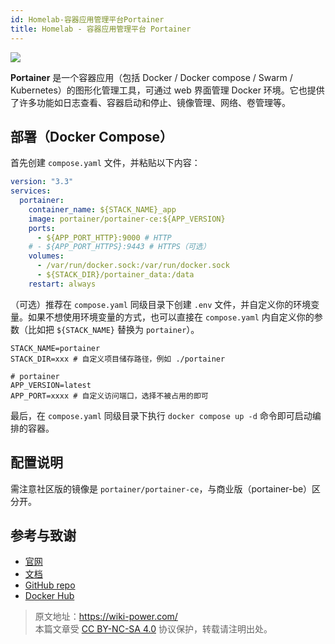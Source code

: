 ```yaml
---
id: Homelab-容器应用管理平台Portainer
title: Homelab - 容器应用管理平台 Portainer
---
```


![](https://wiki-media-1253965369.cos.ap-guangzhou.myqcloud.com/img/202304111545899.png)

**Portainer** 是一个容器应用（包括 Docker / Docker compose / Swarm / Kubernetes）的图形化管理工具，可通过 web 界面管理 Docker 环境。它也提供了许多功能如日志查看、容器启动和停止、镜像管理、网络、卷管理等。

## 部署（Docker Compose）

首先创建 `compose.yaml` 文件，并粘贴以下内容：

```yaml title="compose.yaml"
version: "3.3"
services:
  portainer:
    container_name: ${STACK_NAME}_app
    image: portainer/portainer-ce:${APP_VERSION}
    ports:
      - ${APP_PORT_HTTP}:9000 # HTTP
    # - ${APP_PORT_HTTPS}:9443 # HTTPS（可选）
    volumes:
      - /var/run/docker.sock:/var/run/docker.sock
      - ${STACK_DIR}/portainer_data:/data
    restart: always
```

（可选）推荐在 `compose.yaml` 同级目录下创建 `.env` 文件，并自定义你的环境变量。如果不想使用环境变量的方式，也可以直接在 `compose.yaml` 内自定义你的参数（比如把 `${STACK_NAME}` 替换为 `portainer`）。

```dotenv title=".env"
STACK_NAME=portainer
STACK_DIR=xxx # 自定义项目储存路径，例如 ./portainer

# portainer
APP_VERSION=latest
APP_PORT=xxxx # 自定义访问端口，选择不被占用的即可
```

最后，在 `compose.yaml` 同级目录下执行 `docker compose up -d` 命令即可启动编排的容器。

## 配置说明

需注意社区版的镜像是 `portainer/portainer-ce`，与商业版（portainer-be）区分开。

## 参考与致谢

- [官网](https://www.portainer.io/)
- [文档](https://docs.portainer.io/)
- [GitHub repo](https://github.com/portainer/portainer)
- [Docker Hub](https://hub.docker.com/r/portainer/portainer-ce)

> 原文地址：<https://wiki-power.com/>  
> 本篇文章受 [CC BY-NC-SA 4.0](https://creativecommons.org/licenses/by/4.0/deed.zh) 协议保护，转载请注明出处。
